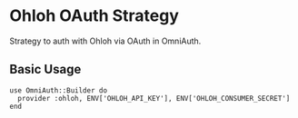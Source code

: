 # Ohloh OAuth Strategy

Strategy to auth with Ohloh via OAuth in OmniAuth.

## Basic Usage
    use OmniAuth::Builder do
      provider :ohloh, ENV['OHLOH_API_KEY'], ENV['OHLOH_CONSUMER_SECRET']
    end

